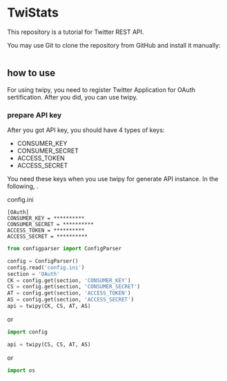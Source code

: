# TwiStats
This repository is a tutorial for Twitter REST API.

You may use Git to clone the repository from GitHub and install it manually: 
```

```

## how to use

For using twipy, you need to register Twitter Application for OAuth sertification. After you did, you can use twipy.

### prepare API key

After you got API key, you should have 4 types of keys:

* CONSUMER_KEY
* CONSUMER_SECRET
* ACCESS_TOKEN
* ACCESS_SECRET

You need these keys when you use twipy for generate API instance. In the following,  .

config.ini

```config
[OAuth]
CONSUMER_KEY = **********
CONSUMER_SECRET = **********
ACCESS_TOKEN = **********
ACCESS_SECRET = **********
```

```python
from configparser import ConfigParser

config = ConfigParser()
config.read('config.ini')
section = 'OAuth'
CK = config.get(section, 'CONSUMER_KEY')
CS = config.get(section, 'CONSUMER_SECRET')
AT = config.get(section, 'ACCESS_TOKEN')
AS = config.get(section, 'ACCESS_SECRET')
api = twipy(CK, CS, AT, AS)

```

or

```python
import config

api = twipy(CS, CS, AT, AS)

```

or

```python
import os

```


